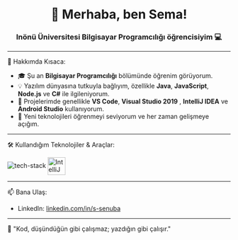 <h1 align="center">👋 Merhaba, ben Sema!</h1>
<h3 align="center">Inönü Üniversitesi Bilgisayar Programcılığı öğrencisiyim 💻</h3>

---

🎯 Hakkımda Kısaca:
- 🎓 Şu an **Bilgisayar Programcılığı** bölümünde öğrenim görüyorum.  
- 💡 Yazılım dünyasına tutkuyla bağlıyım, özellikle **Java**, **JavaScript**, **Node.js** ve **C#** ile ilgileniyorum.  
- 🚀 Projelerimde genellikle **VS Code**, **Visual Studio 2019** , **IntelliJ IDEA** ve **Android Studio** kullanıyorum.  
- 🌱 Yeni teknolojileri öğrenmeyi seviyorum ve her zaman gelişmeye açığım.

---

🛠️ Kullandığım Teknolojiler & Araçlar:
<p>
   <img src="https://skillicons.dev/icons?i=java,js,nodejs,cs,git,github,vscode,visualstudio,androidstudio" alt="tech-stack" />
  <img src="https://resources.jetbrains.com/storage/products/intellij-idea/img/meta/intellij-idea_logo_300x300.png" alt="IntelliJ IDEA" width="40" height="40" style="vertical-align:middle;" />
</p>

---


📫 Bana Ulaş:
- LinkedIn: [linkedin.com/in/s-senuba](https://www.linkedin.com/in/s-senuba/) 


---

🧠 "Kod, düşündüğün gibi çalışmaz; yazdığın gibi çalışır."

